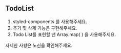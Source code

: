 ## TodoList

1. styled-components 를 사용해주세요.
2. 추가 및 삭제 기능은 구현해주세요.
3. Todo List를 표현할 땐 Array.map( ) 을 사용해주세요.


자세한 사항은 노션을 확인해주세요.
